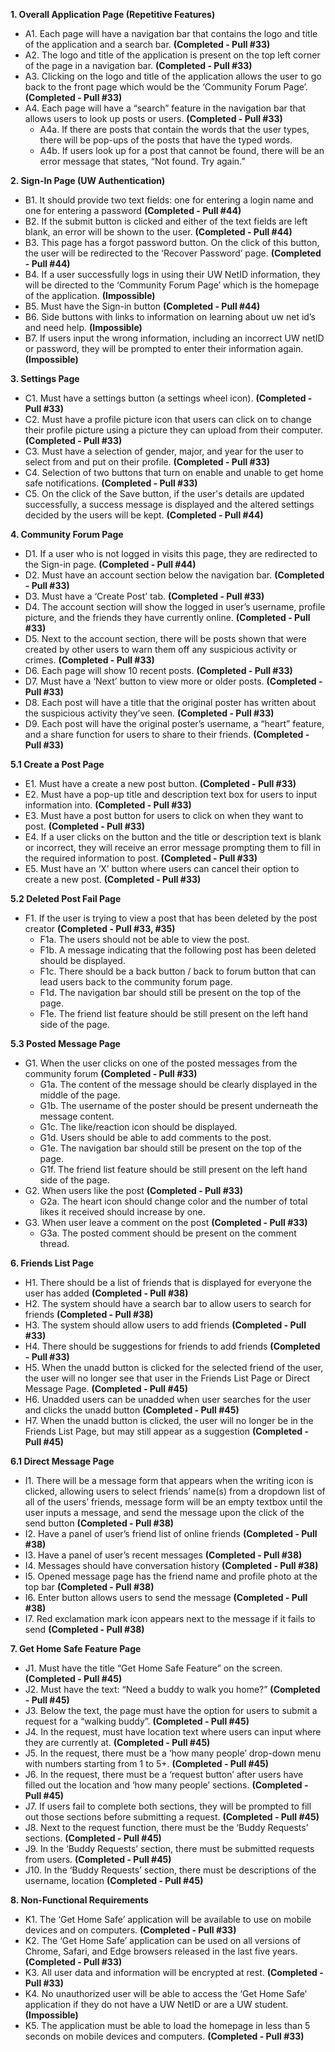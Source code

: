 **1. Overall Application Page (Repetitive Features)**

- A1. Each page will have a navigation bar that contains the logo and title of the application and a search bar. **(Completed - Pull #33)** 
- A2. The logo and title of the application is present on the top left corner of the page in a navigation bar. **(Completed - Pull #33)**
- A3. Clicking on the logo and title of the application allows the user to go back to the front page which would be the ‘Community Forum Page’. **(Completed - Pull #33)**
- A4. Each page will have a “search” feature in the navigation bar that allows users to look up posts or users. **(Completed - Pull #33)**
  - A4a. If there are posts that contain the words that the user types, there will be pop-ups of the posts that have the typed words. 
  - A4b. If users look up for a post that cannot be found, there will be an error message that states, “Not found. Try again.”

**2. Sign-In Page (UW Authentication)**

- ​​​​B1. It should provide two text fields: one for entering a login name and one for entering a password **(Completed - Pull #44)**
- B2. If the submit button is clicked and either of the text fields are left blank, an error will be shown to the user. **(Completed - Pull #44)**
- B3. This page has a forgot password button. On the click of this button, the user will be redirected to the ‘Recover Password’ page. **(Completed - Pull #44)**
- B4. If a user successfully logs in using their UW NetID information, they will be directed to the ‘Community Forum Page’ which is the homepage of the application. **(Impossible)**
- B5. Must have the Sign-in button **(Completed - Pull #44)**
- B6. Side buttons with links to information on learning about uw net id’s and need help. **(Impossible)**
- B7. If users input the wrong information, including an incorrect UW netID or password, they will be prompted to enter their information again. **(Impossible)**

**3. Settings Page**

- C1. Must have a settings button (a settings wheel icon). **(Completed - Pull #33)** 
- C2. Must have a profile picture icon that users can click on to change their profile picture using a picture they can upload from their computer. **(Completed - Pull #33)**
- C3. Must have a selection of gender, major, and year for the user to select from and put on their profile. **(Completed - Pull #33)**
- C4. Selection of two buttons that turn on enable and unable to get home safe notifications. **(Completed - Pull #33)**
- C5. On the click of the Save button, if the user's details are updated successfully, a success message is displayed and the altered settings decided by the users will be kept. **(Completed - Pull #44)**

**4. Community Forum Page**

- D1. If a user who is not logged in visits this page, they are redirected to the Sign-in page. **(Completed - Pull #44)**
- D2. Must have an account section below the navigation bar. **(Completed - Pull #33)**
- D3. Must have a ‘Create Post’ tab. **(Completed - Pull #33)**
- D4. The account section will show the logged in user’s username, profile picture, and the friends they have currently online. **(Completed - Pull #33)**
- D5. Next to the account section, there will be posts shown that were created by other users to warn them off any suspicious activity or crimes. **(Completed - Pull #33)**
- D6. Each page will show 10 recent posts. **(Completed - Pull #33)**
- D7. Must have a ‘Next’ button to view more or older posts. **(Completed - Pull #33)**
- D8. Each post will have a title that the original poster has written about the suspicious activity they’ve seen. **(Completed - Pull #33)**
- D9. Each post will have the original poster’s username, a “heart” feature, and a share function for users to share to their friends. **(Completed - Pull #33)**

**5.1 Create a Post Page**

- E1. Must have a create a new post button. **(Completed - Pull #33)**
- E2. Must have a pop-up title and description text box for users to input information into. **(Completed - Pull #33)**
- E3. Must have a post button for users to click on when they want to post. **(Completed - Pull #33)**
- E4. If a user clicks on the button and the title or description text is blank or incorrect, they will receive an error message prompting them to fill in the required information to post. **(Completed - Pull #33)**
- E5. Must have an ‘X’ button where users can cancel their option to create a new post. **(Completed - Pull #33)**

**5.2 Deleted Post Fail Page**

- F1. If the user is trying to view a post that has been deleted by the post creator **(Completed - Pull #33, #35)**
  - F1a. The users should not be able to view the post.
  - F1b. A message indicating that the following post has been deleted should be displayed.
  - F1c. There should be a back button / back to forum button that can lead users back to the community forum page.
  - F1d. The navigation bar should still be present on the top of the page.
  - F1e. The friend list feature should be still present on the left hand side of the page.

**5.3 Posted Message Page**

- G1. When the user clicks on one of the posted messages from the community forum **(Completed - Pull #33)**
  - G1a. The content of the message should be clearly displayed in the middle of the page.
  - G1b. The username of the poster should be present underneath the message content.
  - G1c. The like/reaction icon should be displayed.
  - G1d. Users should be able to add comments to the post.
  - G1e. The navigation bar should still be present on the top of the page.
  - G1f. The friend list feature should be still present on the left hand side of the page.
- G2. When users like the post **(Completed - Pull #33)**
  - G2a. The heart icon should change color and the number of total likes it received should increase by one.
- G3. When user leave a comment on the post **(Completed - Pull #33)**
  - G3a. The posted comment should be present on the comment thread.

**6. Friends List Page**

- H1. There should be a list of friends that is displayed for everyone the user has added **(Completed - Pull #38)**
- H2. The system should have a search bar to allow users to search for friends **(Completed - Pull #38)**
- H3. The system should allow users to add friends **(Completed - Pull #33)**
- H4. There should be suggestions for friends to add friends **(Completed - Pull #33)**
- H5. When the unadd button is clicked for the selected friend of the user, the user will no longer see that user in the Friends List Page or Direct Message Page. **(Completed - Pull #45)**
- H6. Unadded users can be unadded when user searches for the user and clicks the unadd button **(Completed - Pull #45)**
- H7. When the unadd button is clicked, the user will no longer be in the Friends List Page, but may still appear as a suggestion **(Completed - Pull #45)**

**6.1 Direct Message Page**

- I1. There will be a message form that appears when the writing icon is clicked, allowing users to select friends’ name(s) from a dropdown list of all of the users’ friends, message form will be an empty textbox until the user inputs a message, and send the message upon the click of the send button **(Completed - Pull #38)**
- I2. Have a panel of user’s friend list of online friends **(Completed - Pull #38)**
- I3. Have a panel of user’s recent messages **(Completed - Pull #38)**
- I4. Messages should have conversation history **(Completed - Pull #38)**
- I5. Opened message page has the friend name and profile photo at the top bar **(Completed - Pull #38)**
- I6. Enter button allows users to send the message **(Completed - Pull #38)**
- I7. Red exclamation mark icon appears next to the message if it fails to send **(Completed - Pull #38)**

**7. Get Home Safe Feature Page**

- J1. Must have the title “Get Home Safe Feature” on the screen. **(Completed - Pull #45)**
- J2. Must have the text: “Need a buddy to walk you home?”  **(Completed - Pull #45)**
- J3. Below the text, the page must have the option for users to submit a request for a “walking buddy”. **(Completed - Pull #45)**
- J4. In the request, must have location text where users can input where they are currently at. **(Completed - Pull #45)**
- J5. In the request, there must be a ‘how many people’ drop-down menu with numbers starting from 1 to 5+. **(Completed - Pull #45)**
- J6. In the request, there must be a ‘request button’ after users have filled out the location and ‘how many people’ sections. **(Completed - Pull #45)**
- J7. If users fail to complete both sections, they will be prompted to fill out those sections before submitting a request. **(Completed - Pull #45)**
- J8. Next to the request function, there must be the ‘Buddy Requests’ sections. **(Completed - Pull #45)**
- J9. In the ‘Buddy Requests’ section, there must be submitted requests from users. **(Completed - Pull #45)**
- J10. In the ‘Buddy Requests’ section, there must be descriptions of the username, location **(Completed - Pull #45)**

**8. Non-Functional Requirements**

- K1. The ‘Get Home Safe’ application will be available to use on mobile devices and on computers. **(Completed - Pull #33)**
- K2. The ‘Get Home Safe’ application can be used on all versions of Chrome, Safari, and Edge browsers released in the last five years. **(Completed - Pull #33)**
- K3. All user data and information will be encrypted at rest. **(Completed - Pull #33)**
- K4. No unauthorized user will be able to access the ‘Get Home Safe’ application if they do not have a UW NetID or are a UW student. **(Impossible)**
- K5. The application must be able to load the homepage in less than 5 seconds on mobile devices and computers. **(Completed - Pull #33)**
  
